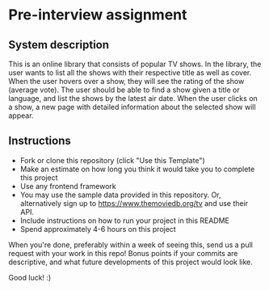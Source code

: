 # Pre-interview assignment

## System description
This is an online library that consists of popular TV shows. In the library, the user wants to list all the shows with their respective title as well as cover. When the user hovers over a show, they will see the rating of the show (average vote). The user should be able to find a show given a title or language, and list the shows by the latest air date.
When the user clicks on a show, a new page with detailed information about the selected show will appear.

## Instructions
* Fork or clone this repository (click "Use this Template")
* Make an estimate on how long you think it would take you to complete this project
* Use any frontend framework
* You may use the sample data provided in this repository. Or, alternatively sign up to https://www.themoviedb.org/tv and use their API.
* Include instructions on how to run your project in this README
* Spend approximately 4-6 hours on this project

When you're done, preferably within a week of seeing this, send us a pull request with your work in this repo! Bonus points if your commits are descriptive, and what future developments of this project would look like.

Good luck! :)

